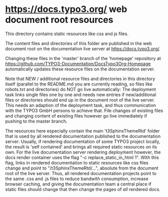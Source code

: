 https://docs.typo3.org/ web document root resources
===================================================

This directory contains static resources like css and js files.

The content files and directories of this folder are published
in the web document root on the documentation live server at
https://docs.typo3.org/.

Changing these files in the 'master' branch of the 'homepage' repository
at https://github.com/TYPO3-Documentation/DocsTypo3Org-Homepage
automatically updates these resource files on the documentation server.

Note that NEW / additional resource files and directories in this directory itself
(parallel to the README.md you are currently reading, so files like robots.txt and directories)
do NOT go live automatically: The deployment task links single files one by one and needs
new entries if new/additional files or directories should end up in the document root
of the live server. This needs an adaption of the deployment task, and thus communication
with the TYPO3 GmbH persons to achieve that. File changes of existing files and changing content
of existing files however go live immediately if pushing to the master branch.

The resources here especially contain the main 't3SphinxThemeRtd' folder
that is used by all rendered documentation published to the documentation server:
Usually, if rendering documentation of some TYPO3 project locally, the result is 'self contained'
and brings all required static resources on its own. For the live documentation
server rendering deployment however, the docs render container uses the flag "-c replace_static_in_html 1".
With this flag, links in rendered documentation to static resources like css files change
and point to "/t3SphinxThemeRtd/...", absolute from the document root of the live server. Thus, all
rendered documentation projects point to the same .css and .js files to reduce bandwith consumption,
increase browser caching, and giving the documentation team a central place if static files should
change that then change the pages of *all* rendered docs.